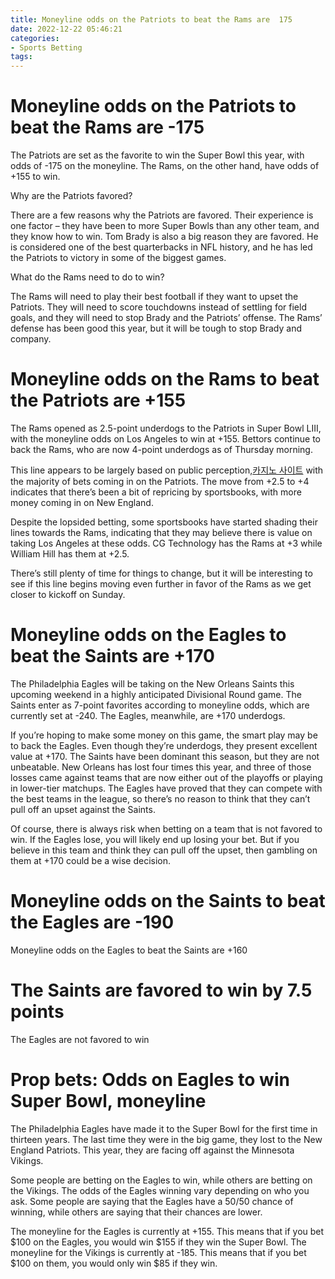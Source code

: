 ```yaml
---
title: Moneyline odds on the Patriots to beat the Rams are  175
date: 2022-12-22 05:46:21
categories:
- Sports Betting
tags:
---
```



#  Moneyline odds on the Patriots to beat the Rams are -175

The Patriots are set as the favorite to win the Super Bowl this year, with odds of -175 on the moneyline. The Rams, on the other hand, have odds of +155 to win.

Why are the Patriots favored?

There are a few reasons why the Patriots are favored. Their experience is one factor – they have been to more Super Bowls than any other team, and they know how to win. Tom Brady is also a big reason they are favored. He is considered one of the best quarterbacks in NFL history, and he has led the Patriots to victory in some of the biggest games.

What do the Rams need to do to win?

The Rams will need to play their best football if they want to upset the Patriots. They will need to score touchdowns instead of settling for field goals, and they will need to stop Brady and the Patriots’ offense. The Rams’ defense has been good this year, but it will be tough to stop Brady and company.

#  Moneyline odds on the Rams to beat the Patriots are +155

The Rams opened as 2.5-point underdogs to the Patriots in Super Bowl LIII, with the moneyline odds on Los Angeles to win at +155. Bettors continue to back the Rams, who are now 4-point underdogs as of Thursday morning.

This line appears to be largely based on public perception,[카지노 사이트](https://choegocasino.com/) with the majority of bets coming in on the Patriots. The move from +2.5 to +4 indicates that there’s been a bit of repricing by sportsbooks, with more money coming in on New England.

Despite the lopsided betting, some sportsbooks have started shading their lines towards the Rams, indicating that they may believe there is value on taking Los Angeles at these odds. CG Technology has the Rams at +3 while William Hill has them at +2.5.

There’s still plenty of time for things to change, but it will be interesting to see if this line begins moving even further in favor of the Rams as we get closer to kickoff on Sunday.

#  Moneyline odds on the Eagles to beat the Saints are +170

The Philadelphia Eagles will be taking on the New Orleans Saints this upcoming weekend in a highly anticipated Divisional Round game. The Saints enter as 7-point favorites according to moneyline odds, which are currently set at -240. The Eagles, meanwhile, are +170 underdogs.

If you’re hoping to make some money on this game, the smart play may be to back the Eagles. Even though they’re underdogs, they present excellent value at +170. The Saints have been dominant this season, but they are not unbeatable. New Orleans has lost four times this year, and three of those losses came against teams that are now either out of the playoffs or playing in lower-tier matchups. The Eagles have proved that they can compete with the best teams in the league, so there’s no reason to think that they can’t pull off an upset against the Saints.

Of course, there is always risk when betting on a team that is not favored to win. If the Eagles lose, you will likely end up losing your bet. But if you believe in this team and think they can pull off the upset, then gambling on them at +170 could be a wise decision.

#  Moneyline odds on the Saints to beat the Eagles are -190

Moneyline odds on the Eagles to beat the Saints are +160

# The Saints are favored to win by 7.5 points

The Eagles are not favored to win

#  Prop bets: Odds on Eagles to win Super Bowl, moneyline

The Philadelphia Eagles have made it to the Super Bowl for the first time in thirteen years. The last time they were in the big game, they lost to the New England Patriots. This year, they are facing off against the Minnesota Vikings.

Some people are betting on the Eagles to win, while others are betting on the Vikings. The odds of the Eagles winning vary depending on who you ask. Some people are saying that the Eagles have a 50/50 chance of winning, while others are saying that their chances are lower.

The moneyline for the Eagles is currently at +155. This means that if you bet $100 on the Eagles, you would win $155 if they win the Super Bowl. The moneyline for the Vikings is currently at -185. This means that if you bet $100 on them, you would only win $85 if they win.